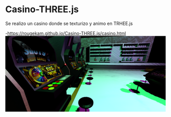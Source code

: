 # Casino-THREE.js
Se realizo un casino donde se texturizo y animo en TRHEE.js

-https://rougekam.github.io/Casino-THREE.js/casino.html 
![imagen](casinobar.PNG) 
